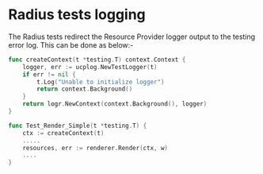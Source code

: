 # Radius tests logging

The Radius tests redirect the Resource Provider logger output to the testing error log. This can be done as below:-

```go
func createContext(t *testing.T) context.Context {
	logger, err := ucplog.NewTestLogger(t)
	if err != nil {
		t.Log("Unable to initialize logger")
		return context.Background()
	}
	return logr.NewContext(context.Background(), logger)
}

func Test_Render_Simple(t *testing.T) {
	ctx := createContext(t)
    .....
    resources, err := renderer.Render(ctx, w)
    ....
}
```
